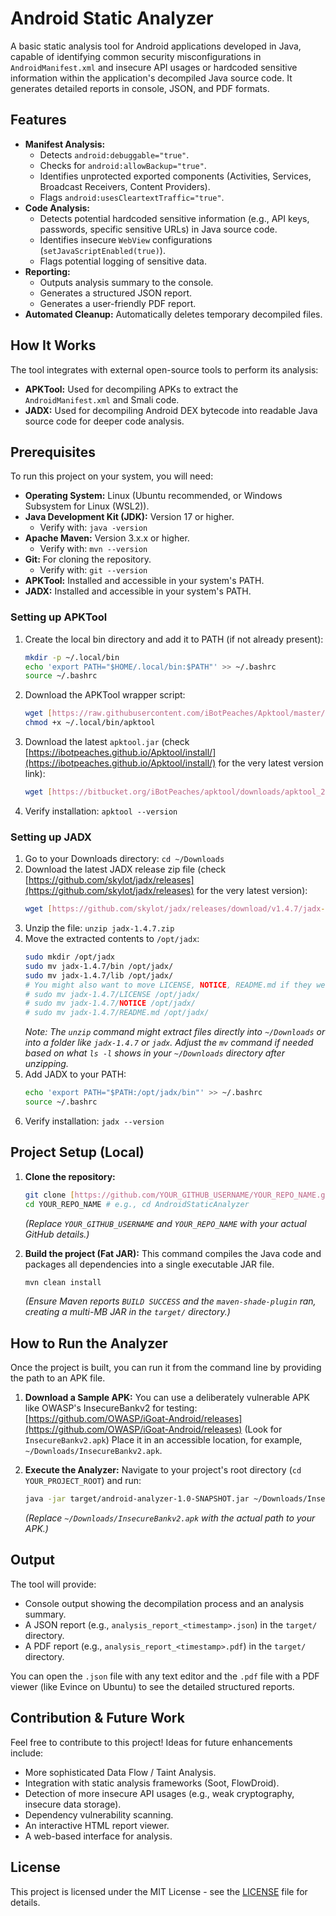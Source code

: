 # Android Static Analyzer

A basic static analysis tool for Android applications developed in Java, capable of identifying common security misconfigurations in `AndroidManifest.xml` and insecure API usages or hardcoded sensitive information within the application's decompiled Java source code. It generates detailed reports in console, JSON, and PDF formats.

## Features

* **Manifest Analysis:**
    * Detects `android:debuggable="true"`.
    * Checks for `android:allowBackup="true"`.
    * Identifies unprotected exported components (Activities, Services, Broadcast Receivers, Content Providers).
    * Flags `android:usesCleartextTraffic="true"`.
* **Code Analysis:**
    * Detects potential hardcoded sensitive information (e.g., API keys, passwords, specific sensitive URLs) in Java source code.
    * Identifies insecure `WebView` configurations (`setJavaScriptEnabled(true)`).
    * Flags potential logging of sensitive data.
* **Reporting:**
    * Outputs analysis summary to the console.
    * Generates a structured JSON report.
    * Generates a user-friendly PDF report.
* **Automated Cleanup:** Automatically deletes temporary decompiled files.

## How It Works

The tool integrates with external open-source tools to perform its analysis:
* **APKTool:** Used for decompiling APKs to extract the `AndroidManifest.xml` and Smali code.
* **JADX:** Used for decompiling Android DEX bytecode into readable Java source code for deeper code analysis.

## Prerequisites

To run this project on your system, you will need:

* **Operating System:** Linux (Ubuntu recommended, or Windows Subsystem for Linux (WSL2)).
* **Java Development Kit (JDK):** Version 17 or higher.
    * Verify with: `java -version`
* **Apache Maven:** Version 3.x.x or higher.
    * Verify with: `mvn --version`
* **Git:** For cloning the repository.
    * Verify with: `git --version`
* **APKTool:** Installed and accessible in your system's PATH.
* **JADX:** Installed and accessible in your system's PATH.

### **Setting up APKTool**

1.  Create the local bin directory and add it to PATH (if not already present):
    ```bash
    mkdir -p ~/.local/bin
    echo 'export PATH="$HOME/.local/bin:$PATH"' >> ~/.bashrc
    source ~/.bashrc
    ```
2.  Download the APKTool wrapper script:
    ```bash
    wget [https://raw.githubusercontent.com/iBotPeaches/Apktool/master/scripts/linux/apktool](https://raw.githubusercontent.com/iBotPeaches/Apktool/master/scripts/linux/apktool) -O ~/.local/bin/apktool
    chmod +x ~/.local/bin/apktool
    ```
3.  Download the latest `apktool.jar` (check [https://ibotpeaches.github.io/Apktool/install/](https://ibotpeaches.github.io/Apktool/install/) for the very latest version link):
    ```bash
    wget [https://bitbucket.org/iBotPeaches/apktool/downloads/apktool_2.9.3.jar](https://bitbucket.org/iBotPeaches/apktool/downloads/apktool_2.9.3.jar) -O ~/.local/bin/apktool.jar
    ```
4.  Verify installation: `apktool --version`

### **Setting up JADX**

1.  Go to your Downloads directory: `cd ~/Downloads`
2.  Download the latest JADX release zip file (check [https://github.com/skylot/jadx/releases](https://github.com/skylot/jadx/releases) for the very latest version):
    ```bash
    wget [https://github.com/skylot/jadx/releases/download/v1.4.7/jadx-1.4.7.zip](https://github.com/skylot/jadx/releases/download/v1.4.7/jadx-1.4.7.zip)
    ```
3.  Unzip the file: `unzip jadx-1.4.7.zip`
4.  Move the extracted contents to `/opt/jadx`:
    ```bash
    sudo mkdir /opt/jadx
    sudo mv jadx-1.4.7/bin /opt/jadx/
    sudo mv jadx-1.4.7/lib /opt/jadx/
    # You might also want to move LICENSE, NOTICE, README.md if they were extracted directly
    # sudo mv jadx-1.4.7/LICENSE /opt/jadx/
    # sudo mv jadx-1.4.7/NOTICE /opt/jadx/
    # sudo mv jadx-1.4.7/README.md /opt/jadx/
    ```
    *Note: The `unzip` command might extract files directly into `~/Downloads` or into a folder like `jadx-1.4.7` or `jadx`. Adjust the `mv` command if needed based on what `ls -l` shows in your `~/Downloads` directory after unzipping.*
5.  Add JADX to your PATH:
    ```bash
    echo 'export PATH="$PATH:/opt/jadx/bin"' >> ~/.bashrc
    source ~/.bashrc
    ```
6.  Verify installation: `jadx --version`

## Project Setup (Local)

1.  **Clone the repository:**
    ```bash
    git clone [https://github.com/YOUR_GITHUB_USERNAME/YOUR_REPO_NAME.git](https://github.com/YOUR_GITHUB_USERNAME/YOUR_REPO_NAME.git)
    cd YOUR_REPO_NAME # e.g., cd AndroidStaticAnalyzer
    ```
    *(Replace `YOUR_GITHUB_USERNAME` and `YOUR_REPO_NAME` with your actual GitHub details.)*

2.  **Build the project (Fat JAR):**
    This command compiles the Java code and packages all dependencies into a single executable JAR file.
    ```bash
    mvn clean install
    ```
    *(Ensure Maven reports `BUILD SUCCESS` and the `maven-shade-plugin` ran, creating a multi-MB JAR in the `target/` directory.)*

## How to Run the Analyzer

Once the project is built, you can run it from the command line by providing the path to an APK file.

1.  **Download a Sample APK:** You can use a deliberately vulnerable APK like OWASP's InsecureBankv2 for testing:
    [https://github.com/OWASP/iGoat-Android/releases](https://github.com/OWASP/iGoat-Android/releases) (Look for `InsecureBankv2.apk`)
    Place it in an accessible location, for example, `~/Downloads/InsecureBankv2.apk`.

2.  **Execute the Analyzer:**
    Navigate to your project's root directory (`cd YOUR_PROJECT_ROOT`) and run:
    ```bash
    java -jar target/android-analyzer-1.0-SNAPSHOT.jar ~/Downloads/InsecureBankv2.apk
    ```
    *(Replace `~/Downloads/InsecureBankv2.apk` with the actual path to your APK.)*

## Output

The tool will provide:
* Console output showing the decompilation process and an analysis summary.
* A JSON report (e.g., `analysis_report_<timestamp>.json`) in the `target/` directory.
* A PDF report (e.g., `analysis_report_<timestamp>.pdf`) in the `target/` directory.

You can open the `.json` file with any text editor and the `.pdf` file with a PDF viewer (like Evince on Ubuntu) to see the detailed structured reports.

## Contribution & Future Work

Feel free to contribute to this project! Ideas for future enhancements include:
* More sophisticated Data Flow / Taint Analysis.
* Integration with static analysis frameworks (Soot, FlowDroid).
* Detection of more insecure API usages (e.g., weak cryptography, insecure data storage).
* Dependency vulnerability scanning.
* An interactive HTML report viewer.
* A web-based interface for analysis.

## License

This project is licensed under the MIT License - see the [LICENSE](LICENSE) file for details.